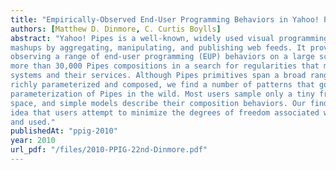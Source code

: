 ```yaml
---
title: "Empirically-Observed End-User Programming Behaviors in Yahoo! Pipes"
authors: [Matthew D. Dinmore, C. Curtis Boylls]
abstract: "Yahoo! Pipes is a well-known, widely used visual programming environment for creating data
mashups by aggregating, manipulating, and publishing web feeds. It provides a natural laboratory for
observing a range of end-user programming (EUP) behaviors on a large scale. We have examined
more than 30,000 Pipes compositions in a search for regularities that might inform the design of EUP
systems and their services. Although Pipes primitives span a broad range of functionality and can be
richly parameterized and composed, we find a number of patterns that govern the structure and
parameterization of Pipes in the wild. Most users sample only a tiny fraction of the available design
space, and simple models describe their composition behaviors. Our findings are consistent with the
idea that users attempt to minimize the degrees of freedom associated with a composition as it is built
and used."
publishedAt: "ppig-2010"
year: 2010
url_pdf: "/files/2010-PPIG-22nd-Dinmore.pdf"
---
```

